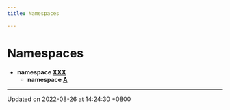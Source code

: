 ```yaml
---
title: Namespaces

---
```


# Namespaces




* **namespace [XXX](/Namespaces/namespaceXXX.md)** 
    * **namespace [A](/Namespaces/namespaceXXX_1_1A.md)** 



-------------------------------

Updated on 2022-08-26 at 14:24:30 +0800
